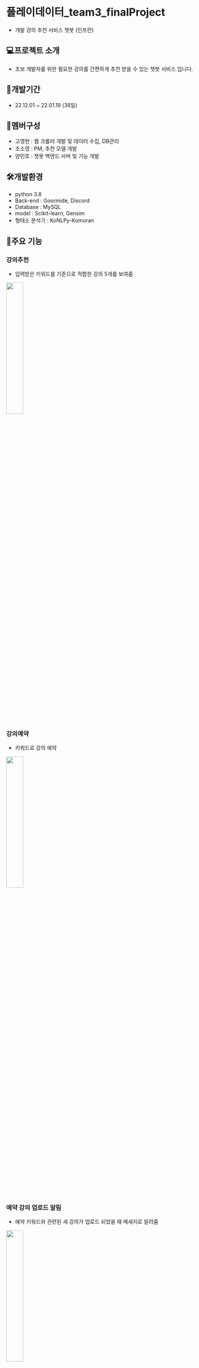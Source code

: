 # 플레이데이터_team3_finalProject
- 개발 강의 추천 서비스 챗봇 (인프런)

## 💻프로젝트 소개
- 초보 개발자를 위한 필요한 강의를 간편하게 추천 받을 수 있는 챗봇 서비스 입니다.

## 📆개발기간
- 22.12.01 ~ 22.01.19 (36일)

## 🤝멤버구성
- 고영현 : 웹 크롤러 개발 및 데이터 수집, DB관리
- 조소영 : PM, 추천 모델 개발
- 양민호 : 챗봇 백엔드 서버 및 기능 개발

## 🛠개발환경
- python 3.8
- Back-end : Goormide, Discord
- Database : MySQL
- model : Scikit-learn, Gensim
- 형태소 분석기 : KoNLPy-Komoran

## 🔎주요 기능
### 강의추천
- 입력받은 키워드를 기준으로 적합한 강의 5개를 보여줌
<img width="30%" src="https://user-images.githubusercontent.com/111327569/217436616-effd1737-3b7d-437d-8523-1494c200c0d9.PNG"/>

### 강의예약
- 키워드로 강의 예약
<img width="30%" src="https://user-images.githubusercontent.com/111327569/217436954-4446ac54-0aec-4591-b2b5-95ee86d66e89.PNG"/>

### 예약 강의 업로드 알림
- 예약 키워드와 관련된 새 강의가 업로드 되었을 때 메세지로 알려줌
<img width="30%" src="https://user-images.githubusercontent.com/111327569/217437049-60e8b3df-ff9d-4cbb-8724-820d40d2befe.PNG"/>

### 예약 확인 및 취소
- 예약했던 키워드를 확인하고 예약 취소도 가능
<img width="30%" src="https://user-images.githubusercontent.com/111327569/217437168-4506c0a8-f5b6-41f9-9977-b67a3c3bb591.PNG"/> 

---
##### 팀 깃 주소 <https://github.com/sojo6658/playdata-team3-finalProject>
